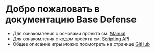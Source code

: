 <h1> Добро пожаловать в документацию Base Defense </h1>

* Для ознакомления с основами проекта см.
[Manual](manual/intro.md)
* Для ознакомления с кодом проекта см.
[Scripting API](api/index.md)
* Общее описание игры можно посмотреть на странице
[GitHub](https://github.com/DIDenis/BaseDefense#base-defense)
